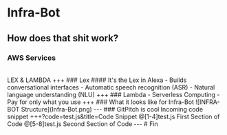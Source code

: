 # Infra-Bot
How does that shit work?
---
### AWS Services
<br>
LEX & LAMBDA
+++
### Lex
#### It's the Lex in Alexa
- Builds conversational interfaces
- Automatic speech recognition (ASR)
- Natural language understanding (NLU)
+++
### Lambda
- Serverless Computing
- Pay for only what you use
+++
### What it looks like for Infra-Bot
![INFRA-BOT Structure](Infra-Bot.png)
---
### GitPitch is cool
Incoming code snippet
+++?code=test.js&title=Code Snippet
@[1-4]test.js First Section of Code
@[5-8]test.js Second Section of Code
---
# Fin